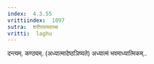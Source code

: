 ```yaml
---
index:  4.3.55
vrittiindex:  1097
sutra:  शरीरावयवाच्च
vritti:  laghu 
---
```


दन्त्यम्. कण्ठ्यम्. (अध्यात्मादेष्ठञिष्यते) अध्यात्मं भवमाध्यात्मिकम्..


